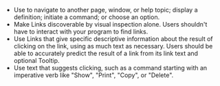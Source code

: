 - Use to navigate to another page, window, or help topic; display a definition; initiate a command; or choose an option.
- Make Links discoverable by visual inspection alone. Users shouldn't have to interact with your program to find links.
- Use Links that give specific descriptive information about the result of clicking on the link, using as much text as necessary. Users should be able to accurately predict the result of a link from its link text and optional Tooltip.
- Use text that suggests clicking, such as a command starting with an imperative verb like "Show", "Print", "Copy", or "Delete".

